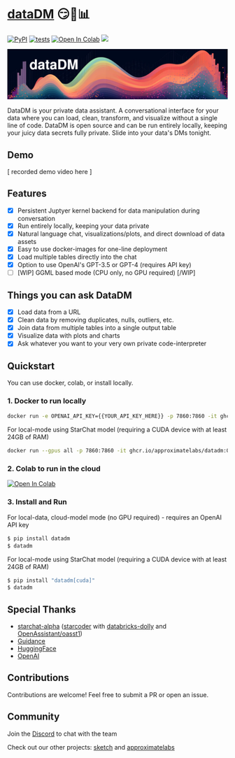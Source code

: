 # [dataDM](https://github.com/approximatelabs/datadm) 😏💬📊

[![PyPI](https://img.shields.io/pypi/v/datadm)](https://pypi.org/project/datadm/)
[![tests](https://github.com/approximatelabs/datadm/actions/workflows/test-build-publish.yml/badge.svg)](https://github.com/approximatelabs/datadm/actions/workflows/test-build-publish.yml)
[![Open In Colab](https://colab.research.google.com/assets/colab-badge.svg)](https://colab.research.google.com/github/approximatelabs/datadm/blob/main/datadm.ipynb)
[![](https://dcbadge.vercel.app/api/server/kW9nBQErGe?compact=true&style=flat)](https://discord.gg/kW9nBQErGe)

![dataDM](datadm-header.png?raw=true)

DataDM is your private data assistant. A conversational interface for your data where you can load, clean, transform, and visualize without a single line of code. DataDM is open source and can be run entirely locally, keeping your juicy data secrets fully private. Slide into your data's DMs tonight.

## Demo

[ recorded demo video here ]

## Features
- [x] Persistent Juptyer kernel backend for data manipulation during conversation
- [x] Run entirely locally, keeping your data private
- [x] Natural language chat, visualizations/plots, and direct download of data assets
- [x] Easy to use docker-images for one-line deployment
- [x] Load multiple tables directly into the chat
- [x] Option to use OpenAI's GPT-3.5 or GPT-4 (requires API key)
- [ ] [WIP] GGML based mode (CPU only, no GPU required) [/WIP]

## Things you can ask DataDM
- [x] Load data from a URL
- [x] Clean data by removing duplicates, nulls, outliers, etc.
- [x] Join data from multiple tables into a single output table
- [x] Visualize data with plots and charts
- [x] Ask whatever you want to your very own private code-interpreter

## Quickstart

You can use docker, colab, or install locally.

### 1. Docker to run locally
```bash
docker run -e OPENAI_API_KEY={{YOUR_API_KEY_HERE}} -p 7860:7860 -it ghcr.io/approximatelabs/datadm:latest
```

For local-mode using StarChat model (requiring a CUDA device with at least 24GB of RAM)
```bash
docker run --gpus all -p 7860:7860 -it ghcr.io/approximatelabs/datadm:0.1.0-cuda
```

### 2. Colab to run in the cloud
[![Open In Colab](https://colab.research.google.com/assets/colab-badge.svg)](https://colab.research.google.com/github/approximatelabs/datadm/blob/main/datadm.ipynb)


### 3. Install and Run

For local-data, cloud-model mode (no GPU required) - requires an OpenAI API key
```bash
$ pip install datadm
$ datadm
```

For local-mode using StarChat model (requiring a CUDA device with at least 24GB of RAM)
```bash
$ pip install "datadm[cuda]"
$ datadm
```

## Special Thanks

* [starchat-alpha](https://huggingface.co/HuggingFaceH4/starchat-alpha) ([starcoder](https://github.com/bigcode-project/starcoder) with [databricks-dolly](https://huggingface.co/datasets/databricks/databricks-dolly-15k) and [OpenAssistant/oasst1](https://huggingface.co/datasets/OpenAssistant/oasst1))
* [Guidance](https://github.com/microsoft/guidance)
* [HuggingFace](https://huggingface.co/)
* [OpenAI](https://openai.com/)

## Contributions

Contributions are welcome! Feel free to submit a PR or open an issue.

## Community

Join the [Discord](https://discord.gg/kW9nBQErGe) to chat with the team

Check out our other projects: [sketch](https://github.com/approximatelabs/sketch) and [approximatelabs](https://approximatelabs.com)
